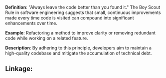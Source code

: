**Definition**: "Always leave the code better than you found it." The Boy Scout Rule in software engineering suggests that small, continuous improvements made every time code is visited can compound into significant enhancements over time.

**Example**: Refactoring a method to improve clarity or removing redundant code while working on a related feature.

**Description**: By adhering to this principle, developers aim to maintain a high-quality codebase and mitigate the accumulation of technical debt.

**Linkage:**
- 